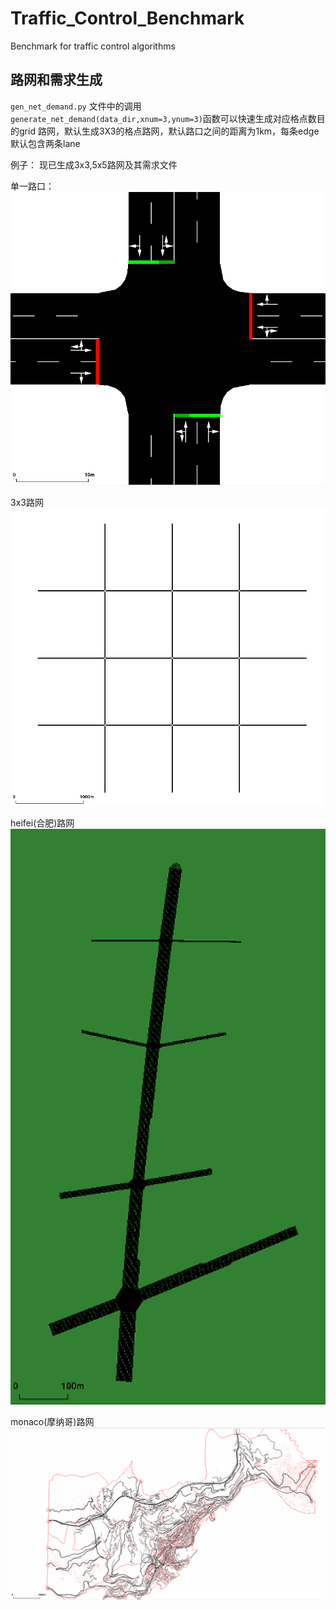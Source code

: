 # Traffic_Control_Benchmark
Benchmark for traffic control algorithms

## 路网和需求生成
`gen_net_demand.py` 文件中的调用`generate_net_demand(data_dir,xnum=3,ynum=3)`函数可以快速生成对应格点数目的grid 路网，默认生成3X3的格点路网，默认路口之间的距离为1km，每条edge默认包含两条lane

例子：
现已生成3x3,5x5路网及其需求文件

单一路口：
![](sumocfg/figure/cross_shape.png)

3x3路网
![](sumocfg/figure/net_shape.png)

heifei(合肥)路网
![](sumocfg/figure/hefei_shape.png)

monaco(摩纳哥)路网
![](sumocfg/figure/monaco_shape.png)


